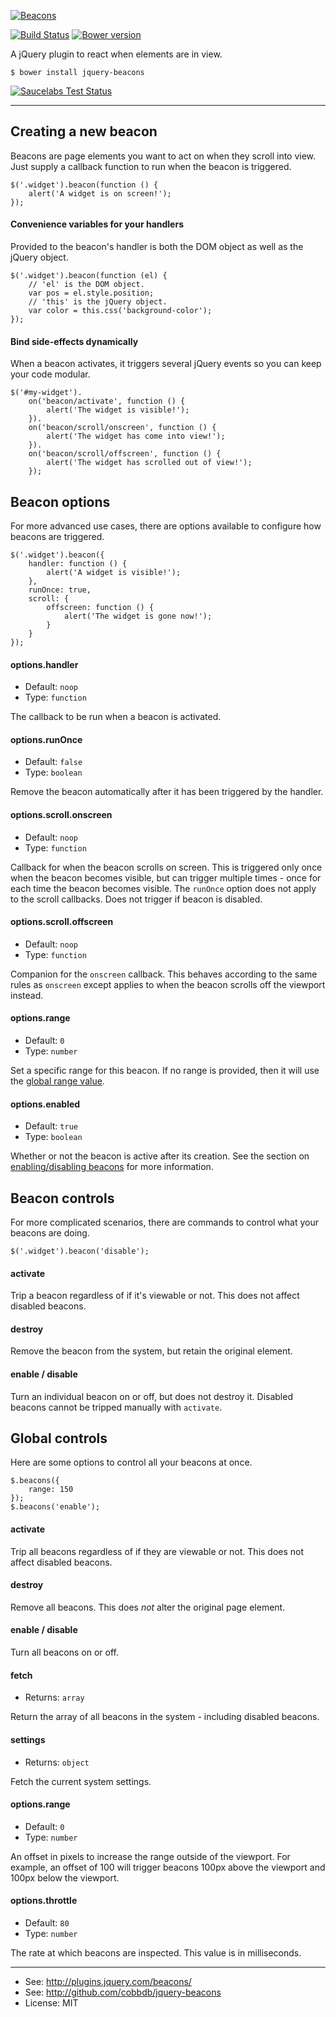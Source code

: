 [![Beacons](http://i.imgur.com/WVg4Pft.png)](https://cobbdb.github.io/jquery-beacons)

[![Build Status](https://travis-ci.org/cobbdb/jquery-beacons.svg?branch=master)](https://travis-ci.org/cobbdb/jquery-beacons) [![Bower version](https://badge.fury.io/bo/jquery-beacons.svg)](http://badge.fury.io/bo/jquery-beacons)

A jQuery plugin to react when elements are in view.

    $ bower install jquery-beacons

[![Saucelabs Test Status](https://saucelabs.com/browser-matrix/jquery-beacons.svg?branch=master)](https://saucelabs.com/u/jquery-beacons)

-------------
## Creating a new beacon
Beacons are page elements you want to act on when they scroll into view.
Just supply a callback function to run when the beacon is triggered.

    $('.widget').beacon(function () {
        alert('A widget is on screen!');
    });

#### Convenience variables for your handlers
Provided to the beacon's handler is both the DOM object as well
as the jQuery object.

    $('.widget').beacon(function (el) {
        // 'el' is the DOM object.
        var pos = el.style.position;
        // 'this' is the jQuery object.
        var color = this.css('background-color');
    });

#### Bind side-effects dynamically
When a beacon activates, it triggers several jQuery events so you can keep your
code modular.

    $('#my-widget').
        on('beacon/activate', function () {
            alert('The widget is visible!');
        }).
        on('beacon/scroll/onscreen', function () {
            alert('The widget has come into view!');
        }).
        on('beacon/scroll/offscreen', function () {
            alert('The widget has scrolled out of view!');
        });

## Beacon options
For more advanced use cases, there are options available to configure how beacons are triggered.

    $('.widget').beacon({
        handler: function () {
            alert('A widget is visible!');
        },
        runOnce: true,
        scroll: {
            offscreen: function () {
                alert('The widget is gone now!');
            }
        }
    });

#### options.handler
* Default: ```noop```
* Type: ```function```

The callback to be run when a beacon is activated.

#### options.runOnce
* Default: ```false```
* Type: ```boolean```

Remove the beacon automatically after it has been triggered by the handler.

#### options.scroll.onscreen
* Default: ```noop```
* Type: ```function```

Callback for when the beacon scrolls on screen. This is triggered only once
when the beacon becomes visible, but can trigger multiple times - once for
each time the beacon becomes visible. The `runOnce` option does not apply
to the scroll callbacks. Does not trigger if beacon is disabled.

#### options.scroll.offscreen
* Default: ```noop```
* Type: ```function```

Companion for the `onscreen` callback. This behaves according to the same
rules as `onscreen` except applies to when the beacon scrolls off the viewport
instead.

#### options.range
* Default: ```0```
* Type: ```number```

Set a specific range for this beacon. If no range is provided,
then it will use the [global range value](#con_global_range).

#### options.enabled
* Default: ```true```
* Type: ```boolean```

Whether or not the beacon is active after its creation. See the section on [enabling/disabling beacons](#con_enable) for more information.

## Beacon controls
For more complicated scenarios, there are commands to control what your beacons are doing.

    $('.widget').beacon('disable');

#### activate
Trip a beacon regardless of if it's viewable or not. This does
not affect disabled beacons.

#### destroy
Remove the beacon from the system, but retain the original element.

#### enable / disable <a name="con_enable"></a>
Turn an individual beacon on or off, but does not destroy it. Disabled beacons cannot
be tripped manually with `activate`.

## Global controls
Here are some options to control all your beacons at once.

    $.beacons({
        range: 150
    });
    $.beacons('enable');

#### activate
Trip all beacons regardless of if they are viewable or not. This does not
affect disabled beacons.

#### destroy
Remove all beacons. This does *not* alter the original page element.

#### enable / disable
Turn all beacons on or off.

#### fetch
* Returns: ```array```

Return the array of all beacons in the system - including disabled beacons.

#### settings
* Returns: ```object```

Fetch the current system settings.

#### options.range <a name="con_global_range"></a>
* Default: ```0```
* Type: ```number```

An offset in pixels to increase the range outside of the viewport.
For example, an offset of 100 will trigger beacons 100px above the viewport and 100px below the viewport.

#### options.throttle
* Default: ```80```
* Type: ```number```

The rate at which beacons are inspected. This value is in milliseconds.

---------
* See: http://plugins.jquery.com/beacons/
* See: http://github.com/cobbdb/jquery-beacons
* License: MIT

